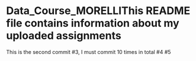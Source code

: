 # Data_Course_MORELLIThis README file contains information about my uploaded assignments
This is the second commit
#3, I must commit 10 times in total
#4
#5
